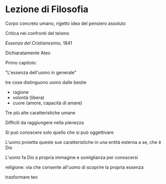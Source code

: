 # Lezione di Filosofia

Corpo concreto umano, rigetto idea del pensiero assoluto

Critica nei confronti del teismo

_Essenza del Cristianesimo_, 1841

Dichiaratamente Ateo

Primo capitolo:

"L'essenza dell'uomo in generale"


tre cose distinguono uomo dalle bestie

* ragione
* volontà (libera)
* cuore (amore, capacità di amare)

Tre più alte caratteristiche umane

Difficili da raggiungere nella pienezza

Si può conoscere solo quello che si può oggettivare

L'uomo proietta queste sue caratteristiche in una entità esterna a se, che è Dio

L'uomo fa Dio a propria immagine e somiglianza per conoscersi


religione: via che consente all'uomo di scoprire la propria essenza

trasformare teo
<!--stackedit_data:
eyJoaXN0b3J5IjpbMjYzOTQ2NjIyLDExNDY2MzM5MF19
-->